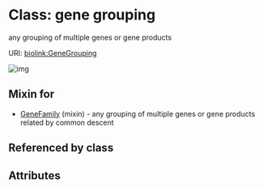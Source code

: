 
# Class: gene grouping


any grouping of multiple genes or gene products

URI: [biolink:GeneGrouping](https://w3id.org/biolink/vocab/GeneGrouping)

![img](images/GeneGrouping.png)

## Mixin for

 * [GeneFamily](GeneFamily.md) (mixin)  - any grouping of multiple genes or gene products related by common descent

## Referenced by class


## Attributes

